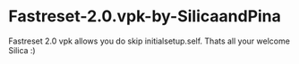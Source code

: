 # Fastreset-2.0.vpk-by-SilicaandPina
Fastreset 2.0 vpk allows you do skip initialsetup.self. Thats all
your welcome Silica :)
